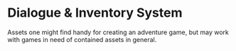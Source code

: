 # Dialogue & Inventory System
Assets one might find handy for creating an adventure game, but may work with games in need of contained assets in general.
